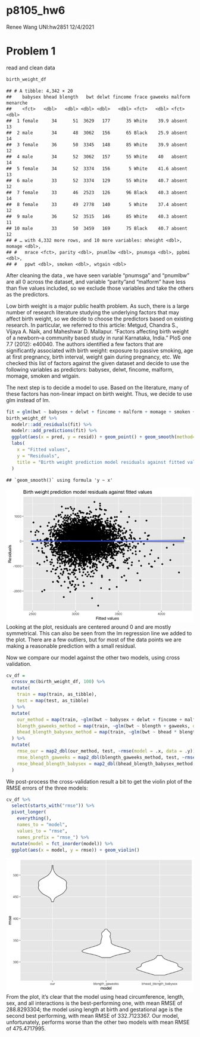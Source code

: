 p8105_hw6
================
Renee Wang UNI:hw2851
12/4/2021

# Problem 1

read and clean data

``` r
birth_weight_df
```

    ## # A tibble: 4,342 × 20
    ##    babysex bhead blength   bwt delwt fincome frace gaweeks malform menarche
    ##    <fct>   <dbl>   <dbl> <dbl> <dbl>   <dbl> <fct>   <dbl> <fct>      <dbl>
    ##  1 female     34      51  3629   177      35 White    39.9 absent        13
    ##  2 male       34      48  3062   156      65 Black    25.9 absent        14
    ##  3 female     36      50  3345   148      85 White    39.9 absent        12
    ##  4 male       34      52  3062   157      55 White    40   absent        14
    ##  5 female     34      52  3374   156       5 White    41.6 absent        13
    ##  6 male       33      52  3374   129      55 White    40.7 absent        12
    ##  7 female     33      46  2523   126      96 Black    40.3 absent        14
    ##  8 female     33      49  2778   140       5 White    37.4 absent        12
    ##  9 male       36      52  3515   146      85 White    40.3 absent        11
    ## 10 male       33      50  3459   169      75 Black    40.7 absent        12
    ## # … with 4,332 more rows, and 10 more variables: mheight <dbl>, momage <dbl>,
    ## #   mrace <fct>, parity <dbl>, pnumlbw <dbl>, pnumsga <dbl>, ppbmi <dbl>,
    ## #   ppwt <dbl>, smoken <dbl>, wtgain <dbl>

After cleaning the data , we have seen variable “pnumsga” and “pnumlbw”
are all 0 across the dataset, and variable “parity”and “malform” have
less than five values included, so we exclude those variables and take
the others as the predictors.

Low birth weight is a major public health problem. As such, there is a
large number of research literature studying the underlying factors that
may affect birth weight, so we decide to choose the predictors based on
existing research. In particular, we referred to this article: Metgud,
Chandra S., Vijaya A. Naik, and Maheshwar D. Mallapur. “Factors
affecting birth weight of a newborn–a community based study in rural
Karnataka, India.” PloS one 7.7 (2012): e40040. The authors identified a
few factors that are significantly associated with birth weight:
exposure to passive smoking, age at first pregnancy, birth interval,
weight gain during pregnancy, etc. We checked this list of factors
against the given dataset and decide to use the following variables as
predictors: babysex, delwt, fincome, malform, momage, smoken and wtgain.

The next step is to decide a model to use. Based on the literature, many
of these factors has non-linear impact on birth weight. Thus, we decide
to use glm instead of lm.

``` r
fit = glm(bwt ~ babysex + delwt + fincome + malform + momage + smoken + wtgain, data = birth_weight_df)
birth_weight_df %>%
  modelr::add_residuals(fit) %>%
  modelr::add_predictions(fit) %>%
  ggplot(aes(x = pred, y = resid)) + geom_point() + geom_smooth(method='lm') +
  labs(
    x = "Fitted values",
    y = "Residuals",
    title = "Birth weight prediction model residuals against fitted values"
  )
```

    ## `geom_smooth()` using formula 'y ~ x'

![](p8105_hw6_hw2851_files/figure-gfm/unnamed-chunk-5-1.png)<!-- -->
Looking at the plot, residuals are centered around 0 and are mostly
symmetrical. This can also be seen from the lm regression line we added
to the plot. There are a few outliers, but for most of the data points
we are making a reasonable prediction with a small residual.

Now we compare our model against the other two models, using cross
validation.

``` r
cv_df =
  crossv_mc(birth_weight_df, 100) %>%
  mutate(
    train = map(train, as_tibble),
    test = map(test, as_tibble)
  ) %>%
  mutate(
    our_method = map(train, ~glm(bwt ~ babysex + delwt + fincome + malform + momage + smoken + wtgain, data = .x) ),
    blength_gaweeks_method = map(train, ~glm(bwt ~ blength + gaweeks, data = .x)),
    bhead_blength_babysex_method = map(train, ~glm(bwt ~ bhead * blength * babysex, data = .x))
  ) %>%
  mutate(
    rmse_our = map2_dbl(our_method, test, ~rmse(model = .x, data = .y)),
    rmse_blength_gaweeks = map2_dbl(blength_gaweeks_method, test, ~rmse(model = .x, data = .y)),
    rmse_bhead_blength_babysex = map2_dbl(bhead_blength_babysex_method, test, ~rmse(model = .x, data = .y))
  )
```

We post-process the cross-validation result a bit to get the violin plot
of the RMSE errors of the three models:

``` r
cv_df %>% 
  select(starts_with("rmse")) %>% 
  pivot_longer(
    everything(),
    names_to = "model", 
    values_to = "rmse",
    names_prefix = "rmse_") %>% 
  mutate(model = fct_inorder(model)) %>%
  ggplot(aes(x = model, y = rmse)) + geom_violin()
```

![](p8105_hw6_hw2851_files/figure-gfm/unnamed-chunk-7-1.png)<!-- -->
From the plot, it’s clear that the model using head circumference,
length, sex, and all interactions is the best-performing one, with mean
RMSE of 288.8293304; the model using length at birth and gestational age
is the second best performing, with mean RMSE of 332.7123367. Our model,
unfortunately, performs worse than the other two models with mean RMSE
of 475.4717995.
